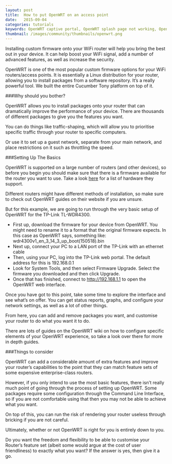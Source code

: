 ```yaml
---
layout: post
title:  How to put OpenWRT on an access point
date:   2015-09-04
categories: tutorials
keywords: OpenWRT captive portal, OpenWRT splash page not working, OpenWRT splash page template, OpenWRT splash page free, OpenWRT splash page html, OpenWRT splash page hosting, OpenMesh captive portal, OpenMesh splash page not working, OpenMesh splash page template, OpenMesh splash page free, OpenMesh splash page html, OpenMesh splash page hosting, DD-WRT
thumbnail: /images/community/thumbnails/openwrt.png
---
```


Installing custom firmware onto your WiFi router will help you bring the best out in your device. It can help boost your WiFi signal, add a number of advanced features, as well as increase the security.

OpenWRT is one of the most popular custom firmware options for your WiFi routers/access points. It is essentially a Linux distribution for your router, allowing you to install packages from a software repository. It’s a really powerful tool. We built the entire Cucumber Tony platform on top of it.

###Why should you bother?

OpenWRT allows you to install packages onto your router that can dramatically improve the performance of your device. There are thousands of different packages to give you the features you want.

You can do things like traffic-shaping, which will allow you to prioritise specific traffic through your router to specific computers.

Or use it to set up a guest network, separate from your main network, and place restrictions on it such as throttling the speed.

###Setting Up The Basics

OpenWRT is supported on a large number of routers (and other devices), so before you begin you should make sure that there is a firmware available for the router you want to use. Take a look <a href="http://wiki.openwrt.org/toh/start">here</a> for a list of hardware they support.

Different routers might have different methods of installation, so make sure to check out OpenWRT guides on their website if you are unsure.

But for this example, we are going to run through the very basic setup of OpenWRT for the TP-Link TL-WDR4300.

- First up, download the firmware for your device from OpenWRT. You might need to rename it to a format that the original firmware expects. In this case as OpenWRT says, something like: wdr4300v1_en_3_14_3_up_boot(150518).bin
- Next up, connect your PC to a LAN port of the TP-Link with an ethernet cable
- Then, using your PC, log into the TP-Link web portal. The default address for this is 192.168.0.1
- Look for System Tools, and then select Firmware Upgrade. Select the firmware you downloaded and then click Upgrade.
- Once that has finished, connect to http://192.168.1.1 to open the OpenWRT web interface.

Once you have got to this point, take some time to explore the interface and see what’s on offer. You can get status reports, graphs, and configure your network settings, as well as a lot of other things.

From here, you can add and remove packages you want, and customise your router to do what you want it to do.

There are lots of guides on the OpenWRT wiki on how to configure specific elements of your OpenWRT experience, so take a look over there for more in depth guides.

###Things to consider

OpenWRT can add a considerable amount of extra features and improve your router’s capabilities to the point that they can match feature sets of some expensive enterprise-class routers.

However, if you only intend to use the most basic features, there isn’t really much point of going through the process of setting up OpenWRT. Some packages require some configuration through the Command Line Interface, so if you are not comfortable using that then you may not be able to achieve what you want.

On top of this, you can run the risk of rendering your router useless through bricking if you are not careful.

Ultimately, whether or not OpenWRT is right for you is entirely down to you.

Do you want the freedom and flexibility to be able to customise your Router’s feature set (albeit some would argue at the cost of user friendliness) to exactly what you want? If the answer is yes, then give it a go.

<br>
